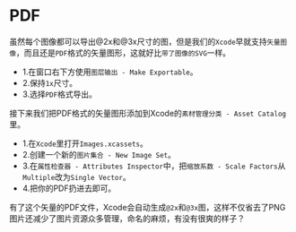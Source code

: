 # PDF

虽然每个图像都可以导出@2x和@3x尺寸的图，但是我们的`Xcode`早就支持`矢量图像`，而且还是`PDF`格式的矢量图形，这就好比`带了图像的SVG`一样。

+ 1.在窗口右下方使用`图层输出 - Make Exportable`。
+ 2.保持`1x`尺寸。
+ 3.选择`PDF`格式导出。

[](https://koenig-media.raywenderlich.com/uploads/2015/10/export-pdf.png)

接下来我们把PDF格式的矢量图形添加到Xcode的`素材管理分类 - Asset Catalog`里。

+ 1.在`Xcode`里打开`Images.xcassets`。
+ 2.创建一个新的`图片集合 - New Image Set`。
+ 3.在`属性检查器 - Attributes Inspector`中，把`缩放系数 - Scale Factors`从`Multiple`改为`Single Vector`。
+ 4.把你的PDF扔进去即可。

[](https://koenig-media.raywenderlich.com/uploads/2015/10/scale-factors.png)

有了这个矢量的PDF文件，Xcode会自动生成`@2x`和`@3x`图，这样不仅省去了PNG图片还减少了图片资源众多管理，命名的麻烦，有没有很爽的样子？